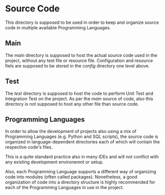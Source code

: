 # Source Code

This directory is supposed to be used in order to keep and organize source code in multiple available Programming Languages.

## Main

The *main* directory is supposed to host the actual source code used in the project, without any test file or resource file. Configuration and resource fiels are supposed to be stored in the *config* directory one level above.

## Test

The *test* directory is supposed to host the code to perform Unit Test and Integration Test on the project. As per the *main* source of code, also this directory is not supposed to host any other file than source code.

## Programming Languages

In order to allow the development of projects also using a mix of Programming Languages (e.g. Python and SQL scripts), the source code is organized in language-dependent directories each of which will contain the respective code's files.

This is a quite standard practice also in many IDEs and will not conflict with any existing development environemnt or setup.

Also, each Programming Language supports a different way of organizing code into modules (often called packages). Nonetheless, a good organization of code into a directory structure is highly recommended for each of the Programming Languages in use in the project.
